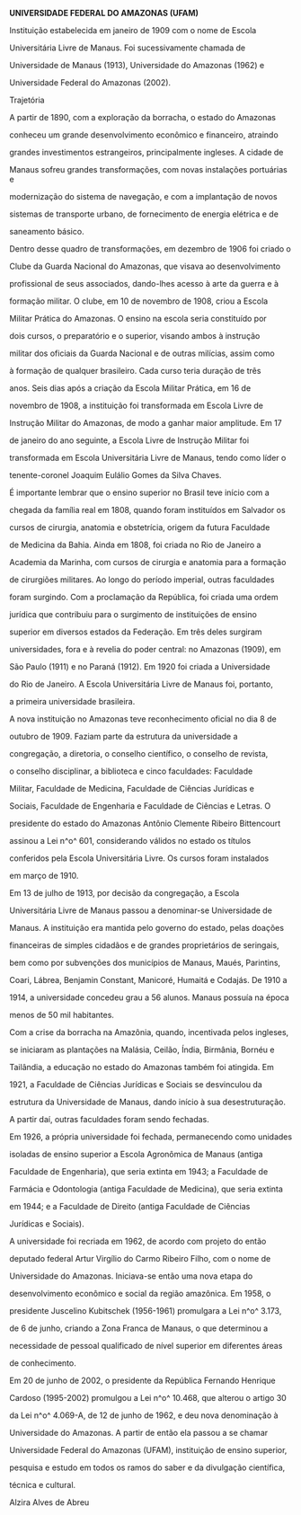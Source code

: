 **UNIVERSIDADE FEDERAL DO AMAZONAS (UFAM)**



Instituição estabelecida em janeiro de 1909 com o nome de Escola

Universitária Livre de Manaus. Foi sucessivamente chamada de

Universidade de Manaus (1913), Universidade do Amazonas (1962) e

Universidade Federal do Amazonas (2002).



Trajetória



A partir de 1890, com a exploração da borracha, o estado do Amazonas

conheceu um grande desenvolvimento econômico e financeiro, atraindo

grandes investimentos estrangeiros, principalmente ingleses. A cidade de

Manaus sofreu grandes transformações, com novas instalações portuárias e

modernização do sistema de navegação, e com a implantação de novos

sistemas de transporte urbano, de fornecimento de energia elétrica e de

saneamento básico.



Dentro desse quadro de transformações, em dezembro de 1906 foi criado o

Clube da Guarda Nacional do Amazonas, que visava ao desenvolvimento

profissional de seus associados, dando-lhes acesso à arte da guerra e à

formação militar. O clube, em 10 de novembro de 1908, criou a Escola

Militar Prática do Amazonas. O ensino na escola seria constituído por

dois cursos, o preparatório e o superior, visando ambos à instrução

militar dos oficiais da Guarda Nacional e de outras milícias, assim como

à formação de qualquer brasileiro. Cada curso teria duração de três

anos. Seis dias após a criação da Escola Militar Prática, em 16 de

novembro de 1908, a instituição foi transformada em Escola Livre de

Instrução Militar do Amazonas, de modo a ganhar maior amplitude. Em 17

de janeiro do ano seguinte, a Escola Livre de Instrução Militar foi

transformada em Escola Universitária Livre de Manaus, tendo como líder o

tenente-coronel Joaquim Eulálio Gomes da Silva Chaves.



É importante lembrar que o ensino superior no Brasil teve início com a

chegada da família real em 1808, quando foram instituídos em Salvador os

cursos de cirurgia, anatomia e obstetrícia, origem da futura Faculdade

de Medicina da Bahia. Ainda em 1808, foi criada no Rio de Janeiro a

Academia da Marinha, com cursos de cirurgia e anatomia para a formação

de cirurgiões militares. Ao longo do período imperial, outras faculdades

foram surgindo. Com a proclamação da República, foi criada uma ordem

jurídica que contribuiu para o surgimento de instituições de ensino

superior em diversos estados da Federação. Em três deles surgiram

universidades, fora e à revelia do poder central: no Amazonas (1909), em

São Paulo (1911) e no Paraná (1912). Em 1920 foi criada a Universidade

do Rio de Janeiro. A Escola Universitária Livre de Manaus foi, portanto,

a primeira universidade brasileira.



A nova instituição no Amazonas teve reconhecimento oficial no dia 8 de

outubro de 1909. Faziam parte da estrutura da universidade a

congregação, a diretoria, o conselho científico, o conselho de revista,

o conselho disciplinar, a biblioteca e cinco faculdades: Faculdade

Militar, Faculdade de Medicina, Faculdade de Ciências Jurídicas e

Sociais, Faculdade de Engenharia e Faculdade de Ciências e Letras. O

presidente do estado do Amazonas Antônio Clemente Ribeiro Bittencourt

assinou a Lei n^o^ 601, considerando válidos no estado os títulos

conferidos pela Escola Universitária Livre. Os cursos foram instalados

em março de 1910.



Em 13 de julho de 1913, por decisão da congregação, a Escola

Universitária Livre de Manaus passou a denominar-se Universidade de

Manaus. A instituição era mantida pelo governo do estado, pelas doações

financeiras de simples cidadãos e de grandes proprietários de seringais,

bem como por subvenções dos municípios de Manaus, Maués, Parintins,

Coari, Lábrea, Benjamin Constant, Manicoré, Humaitá e Codajás. De 1910 a

1914, a universidade concedeu grau a 56 alunos. Manaus possuía na época

menos de 50 mil habitantes.



Com a crise da borracha na Amazônia, quando, incentivada pelos ingleses,

se iniciaram as plantações na Malásia, Ceilão, Índia, Birmânia, Bornéu e

Tailândia, a educação no estado do Amazonas também foi atingida. Em

1921, a Faculdade de Ciências Jurídicas e Sociais se desvinculou da

estrutura da Universidade de Manaus, dando início à sua desestruturação.

A partir daí, outras faculdades foram sendo fechadas.



Em 1926, a própria universidade foi fechada, permanecendo como unidades

isoladas de ensino superior a Escola Agronômica de Manaus (antiga

Faculdade de Engenharia), que seria extinta em 1943; a Faculdade de

Farmácia e Odontologia (antiga Faculdade de Medicina), que seria extinta

em 1944; e a Faculdade de Direito (antiga Faculdade de Ciências

Jurídicas e Sociais).



A universidade foi recriada em 1962, de acordo com projeto do então

deputado federal Artur Virgílio do Carmo Ribeiro Filho, com o nome de

Universidade do Amazonas. Iniciava-se então uma nova etapa do

desenvolvimento econômico e social da região amazônica. Em 1958, o

presidente Juscelino Kubitschek (1956-1961) promulgara a Lei n^o^ 3.173,

de 6 de junho, criando a Zona Franca de Manaus, o que determinou a

necessidade de pessoal qualificado de nível superior em diferentes áreas

de conhecimento.



Em 20 de junho de 2002, o presidente da República Fernando Henrique

Cardoso (1995-2002) promulgou a Lei n^o^ 10.468, que alterou o artigo 30

da Lei n^o^ 4.069-A, de 12 de junho de 1962, e deu nova denominação à

Universidade do Amazonas. A partir de então ela passou a se chamar

Universidade Federal do Amazonas (UFAM), instituição de ensino superior,

pesquisa e estudo em todos os ramos do saber e da divulgação científica,

técnica e cultural.



Alzira Alves de Abreu



